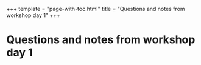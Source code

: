 +++
template = "page-with-toc.html"
title = "Questions and notes from workshop day 1"
+++

# Questions and notes from workshop day 1


